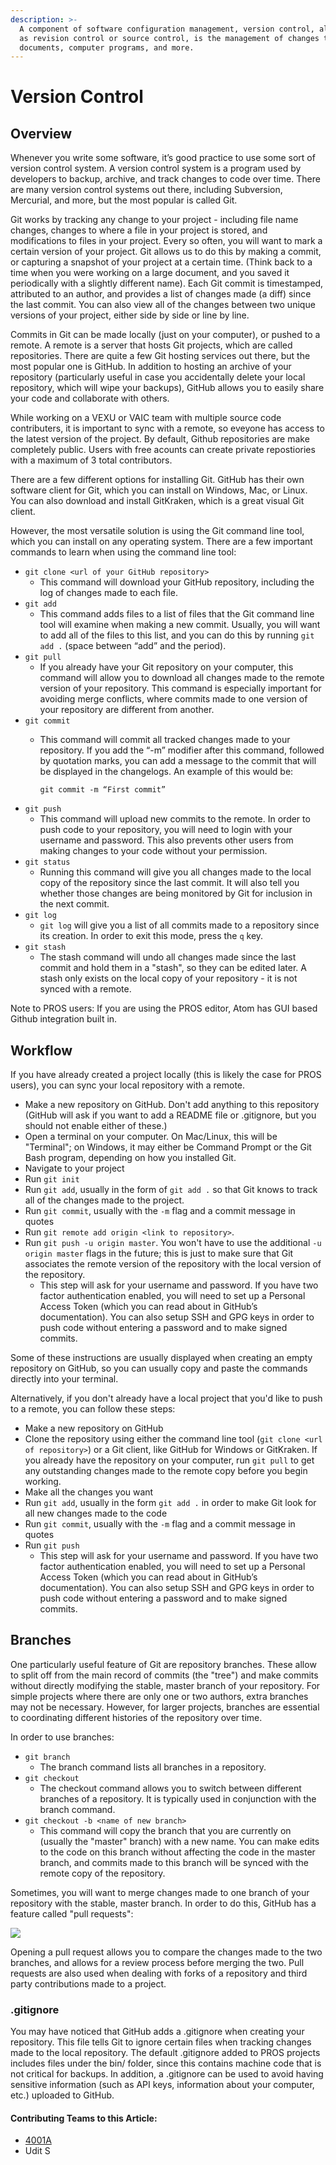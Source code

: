 ```yaml
---
description: >-
  A component of software configuration management, version control, also known
  as revision control or source control, is the management of changes to
  documents, computer programs, and more.
---
```


# Version Control

## Overview

Whenever you write some software, it’s good practice to use some sort of version control system. A version control system is a program used by developers to backup, archive, and track changes to code over time. There are many version control systems out there, including Subversion, Mercurial, and more, but the most popular is called Git.

Git works by tracking any change to your project - including file name changes, changes to where a file in your project is stored, and modifications to files in your project. Every so often, you will want to mark a certain version of your project. Git allows us to do this by making a commit, or capturing a snapshot of your project at a certain time. (Think back to a time when you were working on a large document, and you saved it periodically with a slightly different name). Each Git commit is timestamped, attributed to an author, and provides a list of changes made (a diff) since the last commit. You can also view all of the changes between two unique versions of your project, either side by side or line by line.

Commits in Git can be made locally (just on your computer), or pushed to a remote. A remote is a server that hosts Git projects, which are called repositories. There are quite a few Git hosting services out there, but the most popular one is GitHub. In addition to hosting an archive of your repository (particularly useful in case you accidentally delete your local repository, which will wipe your backups), GitHub allows you to easily share your code and collaborate with others.

While working on a VEXU or VAIC team with multiple source code contributers, it is important to sync with a remote, so eveyone has access to the latest version of the project. By default, Github repositories are make completely public. Users with free acounts can create private repostiories with a maximum of 3 total contributors.

There are a few different options for installing Git. GitHub has their own software client for Git, which you can install on Windows, Mac, or Linux. You can also download and install GitKraken, which is a great visual Git client.

However, the most versatile solution is using the Git command line tool, which you can install on any operating system. There are a few important commands to learn when using the command line tool:

* `git clone <url of your GitHub repository>`
  * This command will download your GitHub repository, including the log of changes made to each file.
* `git add`
  * This command adds files to a list of files that the Git command line tool will examine when making a new commit. Usually, you will want to add all of the files to this list, and you can do this by running `git add .` (space between “add” and the period).
* `git pull`
  * If you already have your Git repository on your computer, this command will allow you to download all changes made to the remote version of your repository. This command is especially important for avoiding merge conflicts, where commits made to one version of your repository are different from another.
* `git commit`
  *   This command will commit all tracked changes made to your repository. If you add the “-m” modifier after this command, followed by quotation marks, you can add a message to the commit that will be displayed in the changelogs. An example of this would be:

      `git commit -m “First commit”`
* `git push`
  * This command will upload new commits to the remote. In order to push code to your repository, you will need to login with your username and password. This also prevents other users from making changes to your code without your permission.
* `git status`
  * Running this command will give you all changes made to the local copy of the repository since the last commit. It will also tell you whether those changes are being monitored by Git for inclusion in the next commit.
* `git log`
  * `git log` will give you a list of all commits made to a repository since its creation. In order to exit this mode, press the `q` key.
* `git stash`
  * The stash command will undo all changes made since the last commit and hold them in a "stash", so they can be edited later. A stash only exists on the local copy of your repository - it is not synced with a remote.

Note to PROS users: If you are using the PROS editor, Atom has GUI based Github integration built in.

## Workflow

If you have already created a project locally (this is likely the case for PROS users), you can sync your local repository with a remote.

* Make a new repository on GitHub. Don't add anything to this repository (GitHub will ask if you want to add a README file or .gitignore, but you should not enable either of these.)
* Open a terminal on your computer. On Mac/Linux, this will be "Terminal"; on Windows, it may either be Command Prompt or the Git Bash program, depending on how you installed Git.&#x20;
* Navigate to your project
* Run `git init`
* Run `git add`, usually in the form of `git add .` so that Git knows to track all of the changes made to the project.&#x20;
* Run `git commit`, usually with the `-m` flag and a commit message in quotes
* Run `git remote add origin <link to repository>`.&#x20;
* Run `git push -u origin master`. You won't have to use the additional `-u origin master` flags in the future; this is just to make sure that Git associates the remote version of the repository with the local version of the repository.&#x20;
  * This step will ask for your username and password. If you have two factor authentication enabled, you will need to set up a Personal Access Token (which you can read about in GitHub’s documentation). You can also setup SSH and GPG keys in order to push code without entering a password and to make signed commits.

Some of these instructions are usually displayed when creating an empty repository on GitHub, so you can usually copy and paste the commands directly into your terminal.

Alternatively, if you don't already have a local project that you'd like to push to a remote, you can follow these steps:

* Make a new repository on GitHub
* Clone the repository using either the command line tool (`git clone <url of repository>`) or a Git client, like GitHub for Windows or GitKraken. If you already have the repository on your computer, run `git pull` to get any outstanding changes made to the remote copy before you begin working.
* Make all the changes you want
* Run `git add`, usually in the form `git add .` in order to make Git look for all new changes made to the code
* Run `git commit`, usually with the `-m` flag and a commit message in quotes
* Run `git push`
  * This step will ask for your username and password. If you have two factor authentication enabled, you will need to set up a Personal Access Token (which you can read about in GitHub’s documentation). You can also setup SSH and GPG keys in order to push code without entering a password and to make signed commits.

## Branches

One particularly useful feature of Git are repository branches. These allow to split off from the main record of commits (the "tree") and make commits without directly modifying the stable, master branch of your repository. For simple projects where there are only one or two authors, extra branches may not be necessary. However, for larger projects, branches are essential to coordinating different histories of the repository over time.

In order to use branches:

* `git branch`
  * The branch command lists all branches in a repository.
* `git checkout`
  * The checkout command allows you to switch between different branches of a repository. It is typically used in conjunction with the branch command.
* `git checkout -b <name of new branch>`
  * This command will copy the branch that you are currently on (usually the "master" branch) with a new name. You can make edits to the code on this branch without affecting the code in the master branch, and commits made to this branch will be synced with the remote copy of the repository.

Sometimes, you will want to merge changes made to one branch of your repository with the stable, master branch. In order to do this, GitHub has a feature called "pull requests":

![](../../.gitbook/assets/unknown.png)

Opening a pull request allows you to compare the changes made to the two branches, and allows for a review process before merging the two. Pull requests are also used when dealing with forks of a repository and third party contributions made to a project.

### .gitignore

You may have noticed that GitHub adds a .gitignore when creating your repository. This file tells Git to ignore certain files when tracking changes made to the local repository. The default .gitignore added to PROS projects includes files under the bin/ folder, since this contains machine code that is not critical for backups. In addition, a .gitignore can be used to avoid having sensitive information (such as API keys, information about your computer, etc.) uploaded to GitHub.

#### Contributing Teams to this Article:

* [4001A](https://github.com/phsengineering/)
* Udit S
